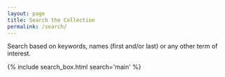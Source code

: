 ```yaml
---
layout: page
title: Search the Collection
permalink: /search/
---
```

Search based on keywords, names (first and/or last) or any other term of interest.

{% include search_box.html search='main' %}
